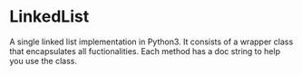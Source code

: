 # LinkedList
A single linked list implementation in Python3.
It consists of a wrapper class that encapsulates all fuctionalities.
Each method has a doc string to help you use the class.
